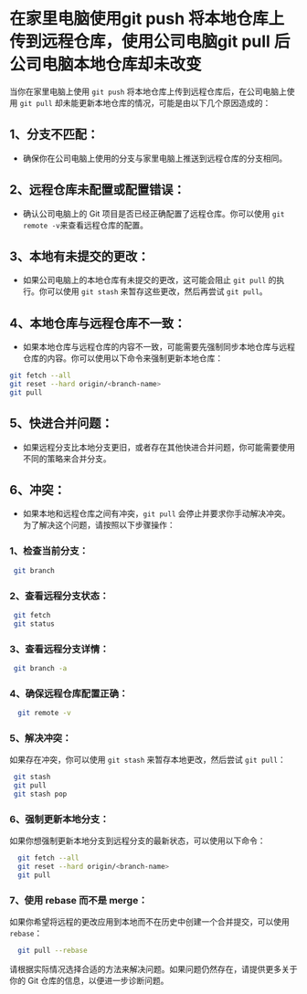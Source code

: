 # 在家里电脑使用git push 将本地仓库上传到远程仓库，使用公司电脑git pull 后公司电脑本地仓库却未改变

当你在家里电脑上使用 `git push` 将本地仓库上传到远程仓库后，在公司电脑上使用 `git pull` 却未能更新本地仓库的情况，可能是由以下几个原因造成的：

## 1、分支不匹配：
  - 确保你在公司电脑上使用的分支与家里电脑上推送到远程仓库的分支相同。
## 2、远程仓库未配置或配置错误：
  - 确认公司电脑上的 Git 项目是否已经正确配置了远程仓库。你可以使用 `git remote -v`来查看远程仓库的配置。
## 3、本地有未提交的更改：
  - 如果公司电脑上的本地仓库有未提交的更改，这可能会阻止 `git pull` 的执行。你可以使用 `git stash` 来暂存这些更改，然后再尝试 `git pull`。
## 4、本地仓库与远程仓库不一致：
  - 如果本地仓库与远程仓库的内容不一致，可能需要先强制同步本地仓库与远程仓库的内容。你可以使用以下命令来强制更新本地仓库：

```bash
git fetch --all
git reset --hard origin/<branch-name>
git pull
```
## 5、快进合并问题：
  - 如果远程分支比本地分支更旧，或者存在其他快进合并问题，你可能需要使用不同的策略来合并分支。
## 6、冲突：
  - 如果本地和远程仓库之间有冲突，`git pull` 会停止并要求你手动解决冲突。
为了解决这个问题，请按照以下步骤操作：

### 1、检查当前分支：
   ```bash
    git branch
   ```
### 2、查看远程分支状态：
   ```bash
    git fetch
    git status
   ```
### 3、查看远程分支详情：
   ```bash
    git branch -a
   ```
### 4、确保远程仓库配置正确： 
  ```bash
    git remote -v
  ```
### 5、解决冲突：
  如果存在冲突，你可以使用 `git stash` 来暂存本地更改，然后尝试 `git pull`：
   ```bash
    git stash
    git pull
    git stash pop
   ```
### 6、强制更新本地分支：
  如果你想强制更新本地分支到远程分支的最新状态，可以使用以下命令：
  ```bash
    git fetch --all
    git reset --hard origin/<branch-name>
    git pull
  ```
### 7、使用 rebase 而不是 merge：
  如果你希望将远程的更改应用到本地而不在历史中创建一个合并提交，可以使用 `rebase`：
  ```bash
    git pull --rebase
  ```
请根据实际情况选择合适的方法来解决问题。如果问题仍然存在，请提供更多关于你的 Git 仓库的信息，以便进一步诊断问题。